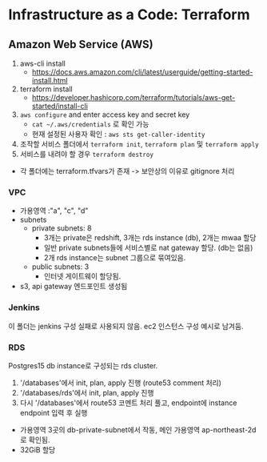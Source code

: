 # Infrastructure as a Code: Terraform
## Amazon Web Service (AWS)

1. aws-cli install
    - https://docs.aws.amazon.com/cli/latest/userguide/getting-started-install.html
2. terraform install
    - https://developer.hashicorp.com/terraform/tutorials/aws-get-started/install-cli
3. `aws configure` and enter access key and secret key
    - `cat ~/.aws/credentials` 로 확인 가능
    - 현재 설정된 사용자 확인 : `aws sts get-caller-identity`
4. 조작할 서비스 폴더에서 `terraform init`, `terraform plan` 및 `terraform apply`
5. 서비스를 내려야 할 경우 `terraform destroy`

- 각 폴더에는 terraform.tfvars가 존재 -> 보안상의 이유로 gitignore 처리
### VPC

- 가용영역 :"a", "c", "d"
- subnets
  - private subnets: 8
    - 3개는 private은 redshift, 3개는 rds instance (db), 2개는 mwaa 할당
    - 일반 private subnets들에 서비스별로 nat gateway 할당. (db는 없음)
    - 2개 rds instance는 subnet 그룹으로 묶여있음.
  - public subnets: 3
    - 인터넷 게이트웨이 할당됨.
- s3, api gateway 엔드포인트 생성됨

### Jenkins
이 폴더는 jenkins 구성 실패로 사용되지 않음.
ec2 인스턴스 구성 예시로 남겨둠.

### RDS
Postgres15 db instance로 구성되는 rds cluster.
1. '/databases'에서 init, plan, apply 진행 (route53 comment 처리)
2. '/databases/rds'에서 init, plan, apply 진행
3. 다시 '/databases'에서 route53 코멘트 처리 풀고, endpoint에 instance endpoint 입력 후 실행

- 가용영역 3곳의 db-private-subnet에서 작동, 메인 가용영역 ap-northeast-2d로 확인됨.
- 32GiB 할당